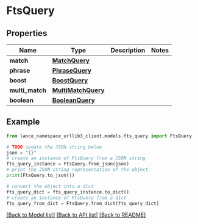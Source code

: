 # FtsQuery


## Properties

Name | Type | Description | Notes
------------ | ------------- | ------------- | -------------
**match** | [**MatchQuery**](MatchQuery.md) |  | 
**phrase** | [**PhraseQuery**](PhraseQuery.md) |  | 
**boost** | [**BoostQuery**](BoostQuery.md) |  | 
**multi_match** | [**MultiMatchQuery**](MultiMatchQuery.md) |  | 
**boolean** | [**BooleanQuery**](BooleanQuery.md) |  | 

## Example

```python
from lance_namespace_urllib3_client.models.fts_query import FtsQuery

# TODO update the JSON string below
json = "{}"
# create an instance of FtsQuery from a JSON string
fts_query_instance = FtsQuery.from_json(json)
# print the JSON string representation of the object
print(FtsQuery.to_json())

# convert the object into a dict
fts_query_dict = fts_query_instance.to_dict()
# create an instance of FtsQuery from a dict
fts_query_from_dict = FtsQuery.from_dict(fts_query_dict)
```
[[Back to Model list]](../README.md#documentation-for-models) [[Back to API list]](../README.md#documentation-for-api-endpoints) [[Back to README]](../README.md)


